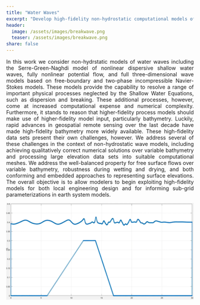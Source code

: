```yaml
---
title: "Water Waves"
excerpt: "Develop high-fidelity non-hydrostatic computational models of water waves over complex bathymetry."
header:
  image: /assets/images/breakwave.png
  teaser: /assets/images/breakwave.png
share: false
---
```


<p style="text-align: justify;">
In this work we consider non-hydrstatic models of water waves including the Serre-Green-Naghdi model of nonlinear dispersive shallow water waves, fully nonlinear potential flow, and full three-dimensional wave models based on free-boundary and two-phase incompressible Navier-Stokes models. These models provide the capability to resolve a range of important physical processes neglected by the Shallow Water Equations, such as dispersion and breaking. These additional processes, however, come at increased computational expense and numerical complexity. Furthermore, it stands to reason that higher-fidelity process models should make use of higher-fidelity model input, particularly bathymetry. Luckily, rapid advances in geospatial remote sensing over the last decade have made high-fidelity bathymetry more widely available. These high-fidelity data sets present their own challenges, however. We address several of these challenges in the context of non-hydrostatic wave models, including achieving qualitatively correct numerical solutions over variable bathymetry and processing large elevation data sets into suitable computational meshes. We address the well-balanced property for free surface flows over variable bathymetry, robustness during wetting and drying, and both conforming and embedded approaches to representing surface elevations. The overall objective is to allow modelers to begin exploiting high-fidelity models for both local engineering design and for informing sub-grid parameterizations in earth system models.
</p>

![Diagram of NTMD](/assets/images/bejiwave.png)
